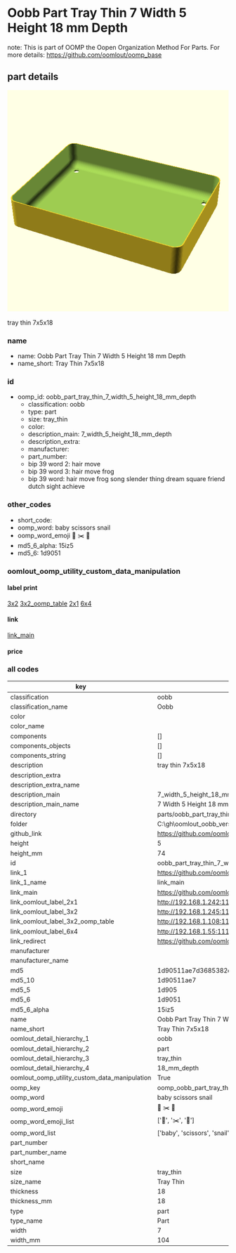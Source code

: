 # Oobb Part Tray Thin 7 Width 5 Height 18 mm Depth  

note: This is part of OOMP the Oopen Organization Method For Parts. For more details: https://github.com/oomlout/oomp_base

##  part details
  

[![](3dpr.png)](3dpr.png)

tray thin 7x5x18



### name
* name: Oobb Part Tray Thin 7 Width 5 Height 18 mm Depth
* name_short: Tray Thin 7x5x18 
### id
* oomp_id: oobb_part_tray_thin_7_width_5_height_18_mm_depth
  * classification: oobb
  * type: part
  * size: tray_thin
  * color: 
  * description_main: 7_width_5_height_18_mm_depth
  * description_extra: 
  * manufacturer: 
  * part_number: 
  * bip 39 word 2: hair move
  * bip 39 word 3: hair move frog
  * bip 39 word: hair move frog song slender thing dream square friend dutch sight achieve

### other_codes
* short_code: 
* oomp_word: baby scissors snail
* oomp_word_emoji :baby: :scissors: :snail:
* md5_6_alpha: 15iz5
* md5_6: 1d9051






### oomlout_oomp_utility_custom_data_manipulation
#### label print
[3x2](http://192.168.1.245:1112/?label=oomp%2015iz5)
[3x2_oomp_table](http://192.168.1.108:1112/?label=oomp%2015iz5)
[2x1](http://192.168.1.242:1112/?label=oomp%2015iz5)
[6x4](http://192.168.1.55:1112/?label=oomp%2015iz5)    

#### link

[link_main](https://github.com/oomlout/oomlout_oobb_version_4_generated_parts/tree/main/navigation_oomp/oobb/part/tray_thin/7_width_5_height_18_mm_depth/part)                              

#### price







### all codes 
| key | value |  
| --- | --- |  
| classification | oobb |  
| classification_name | Oobb |  
| color |  |  
| color_name |  |  
| components | [] |  
| components_objects | [] |  
| components_string | [] |  
| description | tray thin 7x5x18 |  
| description_extra |  |  
| description_extra_name |  |  
| description_main | 7_width_5_height_18_mm_depth |  
| description_main_name | 7 Width 5 Height 18 mm Depth |  
| directory | parts/oobb_part_tray_thin_7_width_5_height_18_mm_depth |  
| folder | C:\gh\oomlout_oobb_version_4_generated_parts\parts\oobb_part_tray_thin_7_width_5_height_18_mm_depth |  
| github_link | https://github.com/oomlout/oomlout_oomp_part_src/tree/main/parts/oobb_part_tray_thin_7_width_5_height_18_mm_depth |  
| height | 5 |  
| height_mm | 74 |  
| id | oobb_part_tray_thin_7_width_5_height_18_mm_depth |  
| link_1 | https://github.com/oomlout/oomlout_oobb_version_4_generated_parts/tree/main/navigation_oomp/oobb/part/tray_thin/7_width_5_height_18_mm_depth/part |  
| link_1_name | link_main |  
| link_main | https://github.com/oomlout/oomlout_oobb_version_4_generated_parts/tree/main/navigation_oomp/oobb/part/tray_thin/7_width_5_height_18_mm_depth/part |  
| link_oomlout_label_2x1 | http://192.168.1.242:1112/?label=oomp%2015iz5 |  
| link_oomlout_label_3x2 | http://192.168.1.245:1112/?label=oomp%2015iz5 |  
| link_oomlout_label_3x2_oomp_table | http://192.168.1.108:1112/?label=oomp%2015iz5 |  
| link_oomlout_label_6x4 | http://192.168.1.55:1112/?label=oomp%2015iz5 |  
| link_redirect | https://github.com/oomlout/oomlout_oobb_version_4_generated_parts/tree/main/parts/oobb_tray_thin_07_05_18 |  
| manufacturer |  |  
| manufacturer_name |  |  
| md5 | 1d90511ae7d3685382e5acf2ba643342 |  
| md5_10 | 1d90511ae7 |  
| md5_5 | 1d905 |  
| md5_6 | 1d9051 |  
| md5_6_alpha | 15iz5 |  
| name | Oobb Part Tray Thin 7 Width 5 Height 18 mm Depth |  
| name_short | Tray Thin 7x5x18  |  
| oomlout_detail_hierarchy_1 | oobb |  
| oomlout_detail_hierarchy_2 | part |  
| oomlout_detail_hierarchy_3 | tray_thin |  
| oomlout_detail_hierarchy_4 | 18_mm_depth |  
| oomlout_oomp_utility_custom_data_manipulation | True |  
| oomp_key | oomp_oobb_part_tray_thin_7_width_5_height_18_mm_depth |  
| oomp_word | baby scissors snail |  
| oomp_word_emoji | :baby: :scissors: :snail: |  
| oomp_word_emoji_list | [':baby:', ':scissors:', ':snail:'] |  
| oomp_word_list | ['baby', 'scissors', 'snail'] |  
| part_number |  |  
| part_number_name |  |  
| short_name |  |  
| size | tray_thin |  
| size_name | Tray Thin |  
| thickness | 18 |  
| thickness_mm | 18 |  
| type | part |  
| type_name | Part |  
| width | 7 |  
| width_mm | 104 |  
